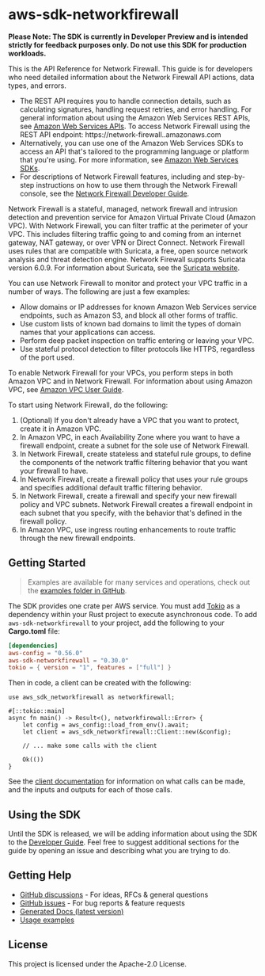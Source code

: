 # aws-sdk-networkfirewall

**Please Note: The SDK is currently in Developer Preview and is intended strictly for
feedback purposes only. Do not use this SDK for production workloads.**

This is the API Reference for Network Firewall. This guide is for developers who need detailed information about the Network Firewall API actions, data types, and errors.
  - The REST API requires you to handle connection details, such as calculating signatures, handling request retries, and error handling. For general information about using the Amazon Web Services REST APIs, see [Amazon Web Services APIs](https://docs.aws.amazon.com/general/latest/gr/aws-apis.html). To access Network Firewall using the REST API endpoint: https://network-firewall..amazonaws.com
  - Alternatively, you can use one of the Amazon Web Services SDKs to access an API that's tailored to the programming language or platform that you're using. For more information, see [Amazon Web Services SDKs](http://aws.amazon.com/tools/#SDKs).
  - For descriptions of Network Firewall features, including and step-by-step instructions on how to use them through the Network Firewall console, see the [Network Firewall Developer Guide](https://docs.aws.amazon.com/network-firewall/latest/developerguide/).

Network Firewall is a stateful, managed, network firewall and intrusion detection and prevention service for Amazon Virtual Private Cloud (Amazon VPC). With Network Firewall, you can filter traffic at the perimeter of your VPC. This includes filtering traffic going to and coming from an internet gateway, NAT gateway, or over VPN or Direct Connect. Network Firewall uses rules that are compatible with Suricata, a free, open source network analysis and threat detection engine. Network Firewall supports Suricata version 6.0.9. For information about Suricata, see the [Suricata website](https://suricata.io/).

You can use Network Firewall to monitor and protect your VPC traffic in a number of ways. The following are just a few examples:
  - Allow domains or IP addresses for known Amazon Web Services service endpoints, such as Amazon S3, and block all other forms of traffic.
  - Use custom lists of known bad domains to limit the types of domain names that your applications can access.
  - Perform deep packet inspection on traffic entering or leaving your VPC.
  - Use stateful protocol detection to filter protocols like HTTPS, regardless of the port used.

To enable Network Firewall for your VPCs, you perform steps in both Amazon VPC and in Network Firewall. For information about using Amazon VPC, see [Amazon VPC User Guide](https://docs.aws.amazon.com/vpc/latest/userguide/).

To start using Network Firewall, do the following:
  1. (Optional) If you don't already have a VPC that you want to protect, create it in Amazon VPC.
  1. In Amazon VPC, in each Availability Zone where you want to have a firewall endpoint, create a subnet for the sole use of Network Firewall.
  1. In Network Firewall, create stateless and stateful rule groups, to define the components of the network traffic filtering behavior that you want your firewall to have.
  1. In Network Firewall, create a firewall policy that uses your rule groups and specifies additional default traffic filtering behavior.
  1. In Network Firewall, create a firewall and specify your new firewall policy and VPC subnets. Network Firewall creates a firewall endpoint in each subnet that you specify, with the behavior that's defined in the firewall policy.
  1. In Amazon VPC, use ingress routing enhancements to route traffic through the new firewall endpoints.

## Getting Started

> Examples are available for many services and operations, check out the
> [examples folder in GitHub](https://github.com/awslabs/aws-sdk-rust/tree/main/examples).

The SDK provides one crate per AWS service. You must add [Tokio](https://crates.io/crates/tokio)
as a dependency within your Rust project to execute asynchronous code. To add `aws-sdk-networkfirewall` to
your project, add the following to your **Cargo.toml** file:

```toml
[dependencies]
aws-config = "0.56.0"
aws-sdk-networkfirewall = "0.30.0"
tokio = { version = "1", features = ["full"] }
```

Then in code, a client can be created with the following:

```rust,no_run
use aws_sdk_networkfirewall as networkfirewall;

#[::tokio::main]
async fn main() -> Result<(), networkfirewall::Error> {
    let config = aws_config::load_from_env().await;
    let client = aws_sdk_networkfirewall::Client::new(&config);

    // ... make some calls with the client

    Ok(())
}
```

See the [client documentation](https://docs.rs/aws-sdk-networkfirewall/latest/aws_sdk_networkfirewall/client/struct.Client.html)
for information on what calls can be made, and the inputs and outputs for each of those calls.

## Using the SDK

Until the SDK is released, we will be adding information about using the SDK to the
[Developer Guide](https://docs.aws.amazon.com/sdk-for-rust/latest/dg/welcome.html). Feel free to suggest
additional sections for the guide by opening an issue and describing what you are trying to do.

## Getting Help

* [GitHub discussions](https://github.com/awslabs/aws-sdk-rust/discussions) - For ideas, RFCs & general questions
* [GitHub issues](https://github.com/awslabs/aws-sdk-rust/issues/new/choose) - For bug reports & feature requests
* [Generated Docs (latest version)](https://awslabs.github.io/aws-sdk-rust/)
* [Usage examples](https://github.com/awslabs/aws-sdk-rust/tree/main/examples)

## License

This project is licensed under the Apache-2.0 License.

